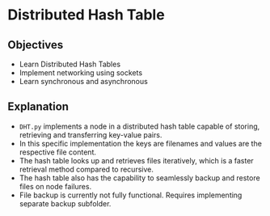 # Distributed Hash Table

## Objectives
- Learn Distributed Hash Tables
- Implement networking using sockets
- Learn synchronous and asynchronous

## Explanation

- `DHT.py` implements a node in a distributed hash table capable of storing, retrieving and transferring key-value pairs. 
- In this specific implementation the keys are filenames and values are the respective file content. 
- The hash table looks up and retrieves files iteratively, which is a faster retrieval method compared to recursive. 
- The hash table also has the capability to seamlessly backup and restore files on node failures.
- File backup is currently not fully functional. Requires implementing separate backup subfolder.
